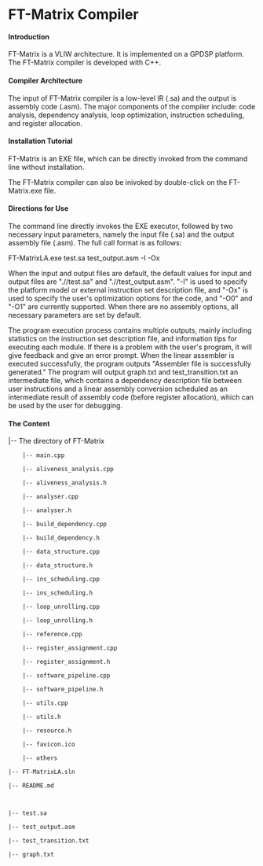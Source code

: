 # FT-Matrix Compiler

#### Introduction
FT-Matrix is a VLIW architecture. It is implemented on a GPDSP platform. The FT-Matrix compiler is developed with C++. 


#### Compiler Architecture
The input of FT-Matrix compiler is a low-level IR (.sa) and the output is assembly code (.asm). The major components of the compiler include: code analysis, dependency analysis, loop optimization, instruction scheduling, and register allocation.


#### Installation Tutorial
FT-Matrix is an EXE file, which can be directly invoked from the command line without installation.

The FT-Matrix compiler can also be inivoked by double-click on the FT-Matrix.exe file.

#### Directions for Use
The command line directly invokes the EXE executor, followed by two necessary input parameters, namely the input file (.sa) and the output assembly file (.asm). The full call format is as follows:

FT-MatrixLA.exe test.sa test_output.asm -I -Ox

When the input and output files are default, the default values for input and output files are ".//test.sa" and ".//test_output.asm". "-I" is used to specify the platform model or external instruction set description file, and "-Ox" is used to specify the user's optimization options for the code, and "-O0" and "-O1" are currently supported. When there are no assembly options, all necessary parameters are set by default.

The program execution process contains multiple outputs, mainly including statistics on the instruction set description file, and information tips for executing each module. If there is a problem with the user's program, it will give feedback and give an error prompt. When the linear assembler is executed successfully, the program outputs "Assembler file is successfully generated." The program will output graph.txt and test_transition.txt an intermediate file, which contains a dependency description file between user instructions and a linear assembly conversion scheduled as an intermediate result of assembly code (before register allocation), which can be used by the user for debugging.

#### The Content

|--	The directory of FT-Matrix												

        |-- main.cpp										

        |-- aliveness_analysis.cpp							

        |-- aliveness_analysis.h							

        |-- analyser.cpp									

        |-- analyser.h										

        |-- build_dependency.cpp							

        |-- build_dependency.h								

        |-- data_structure.cpp								

        |-- data_structure.h								

        |-- ins_scheduling.cpp								

        |-- ins_scheduling.h								

        |-- loop_unrolling.cpp								

        |-- loop_unrolling.h								

        |-- reference.cpp									

        |-- register_assignment.cpp							

        |-- register_assignment.h							

        |-- software_pipeline.cpp							

        |-- software_pipeline.h								

        |-- utils.cpp										

        |-- utils.h											

        |-- resource.h										

        |-- favicon.ico										

        |-- others											

	|--	FT-MatrixLA.sln											

	|--	README.md												



	|--	test.sa													

	|--	test_output.asm											

	|--	test_transition.txt										

	|--	graph.txt												
